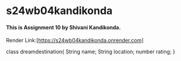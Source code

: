 # s24wb04kandikonda
#### This is Assignment 10 by Shivani Kandikonda.

Render Link:[https://s24wb04kandikonda.onrender.com]

class dreamdestination{
    String name;
    String location;
    number rating;
}